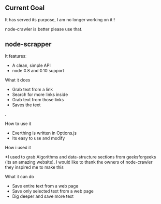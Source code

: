 Current Goal
------
It has served its purpose, I am no longer working on it !

node-crawler is better please use that.


node-scrapper
------------

It features:
 * A clean, simple API
 * node 0.8 and 0.10 support

What it does

 * Grab text from a link
 * Search for more links inside
 * Grab text from those links
 * Saves the text

.

How to use it
 * Everthing is written in Options.js
 * Its easy to use and modify

How i used it

*I used to grab Algorithms and data-structure sections from geeksforgeeks
(its an amazing website).
I would like to thank the owners of node-crawler they inspired me to make this 





What it can do

* Save entire text from a web page
* Save only selected text from a web page
* Dig deeper and save more text
